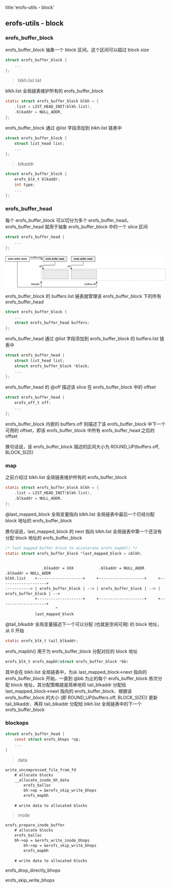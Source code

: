 title:'erofs-utils - block'
## erofs-utils - block


### erofs_buffer_block

erofs_buffer_block 抽象一个 block 区间，这个区间可以超过 block size

```c
struct erofs_buffer_block {
	...
};
```


> blkh.list list

blkh.list 全局链表维护所有的 erofs_buffer_block

```c
static struct erofs_buffer_block blkh = {
	.list = LIST_HEAD_INIT(blkh.list),
	.blkaddr = NULL_ADDR,
};
```

erofs_buffer_block 通过 @list 字段添加到 blkh.list 链表中

```c
struct erofs_buffer_block {
	struct list_head list;
	...
};
```





> blkaddr

```c
struct erofs_buffer_block {
	erofs_blk_t blkaddr;
	int type;
	...
};
```



### erofs_buffer_head

每个 erofs_buffer_block 可以切分为多个 erofs_buffer_head，erofs_buffer_head 就用于抽象 erofs_buffer_block 中的一个 slice 区间

```c
struct erofs_buffer_head {
	...
};
```

![erofsutils_block_structure](media/16788611979740/erofsutils_block_structure.jpg)


erofs_buffer_block 的 buffers.list 链表就管理该 erofs_buffer_block 下的所有 erofs_buffer_head

```c
struct erofs_buffer_block {
	...
	struct erofs_buffer_head buffers;
};
```

erofs_buffer_head 通过 @list 字段添加到 erofs_buffer_block 的 buffers.list 链表中

```c
struct erofs_buffer_head {
	struct list_head list;
	struct erofs_buffer_block *block;
	...
};
```


erofs_buffer_head 的 @off 描述该 slice 在 erofs_buffer_block 中的 offset

```c
struct erofs_buffer_head {
	erofs_off_t off;
	...
};
```

erofs_buffer_block 内嵌的 buffers.off 则描述了该 erofs_buffer_block 中下一个可用的 offset，即该 erofs_buffer_block 中所有 erofs_buffer_head 之后的 offset

换句话说，该 erofs_buffer_block 描述的区间大小为 ROUND_UP(buffers.off, BLOCK_SIZE)




### map

之前介绍过 blkh.list 全局链表维护所有的 erofs_buffer_block

```c
static struct erofs_buffer_block blkh = {
	.list = LIST_HEAD_INIT(blkh.list),
	.blkaddr = NULL_ADDR,
};
```

@last_mapped_block 全局变量指向 blkh.list 全局链表中最后一个已经分配 block 地址的 erofs_buffer_block

换句话说，last_mapped_block 的 next 指向 blkh.list 全局链表中第一个还没有分配 block 地址的 erofs_buffer_block

```c
/* last mapped buffer block to accelerate erofs_mapbh() */
static struct erofs_buffer_block *last_mapped_block = &blkh;
```


```

                .blkaddr = XXX           .blkaddr = NULL_ADDR       .blkaddr = NULL_ADDR            
blkh.list    +--------------------+     +--------------------+     +--------------------+
-----------> | erofs_buffer_block | --> | erofs_buffer_block | --> | erofs_buffer_block | -->
             +--------------------+     +--------------------+     +--------------------+
                      ^
             last_mapped_block
```



@tail_blkaddr 全局变量描述下一个可以分配 (也就是空闲可用) 的 block 地址，从 0 开始

```c
static erofs_blk_t tail_blkaddr;
```


erofs_mapbh() 用于为 erofs_buffer_block 分配对应的 block 地址

```c
erofs_blk_t erofs_mapbh(struct erofs_buffer_block *bb)
```

其中会在 blkh.list 全局链表中，为从 last_mapped_block->next 指向的 erofs_buffer_block 开始，一直到 @bb 为止的每个 erofs_buffer_block 依次分配 block 地址，其分配策略就是简单地将 tail_blkaddr 分配给 last_mapped_block->next 指向的 erofs_buffer_block、根据该 erofs_buffer_block 的大小 (即 ROUND_UP(buffers.off, BLOCK_SIZE)) 更新 tail_blkaddr、再将 tail_blkaddr 分配给 blkh.list 全局链表中的下一个 erofs_buffer_block






### blockops

```c
struct erofs_buffer_head {
	const struct erofs_bhops *op;
	...
}
```

> data

```
write_uncompressed_file_from_fd
    # allocate blocks
    __allocate_inode_bh_data
        erofs_balloc
        bh->op = &erofs_skip_write_bhops
        erofs_mapbh
    
    # write data to allocated blocks
```

> inode

```
erofs_prepare_inode_buffer
    # allocate blocks
    erofs_balloc
    bh->op = &erofs_write_inode_bhops
        bh->op = &erofs_skip_write_bhops
        erofs_mapbh
    
    # write data to allocated blocks
```

erofs_drop_directly_bhops

erofs_skip_write_bhops